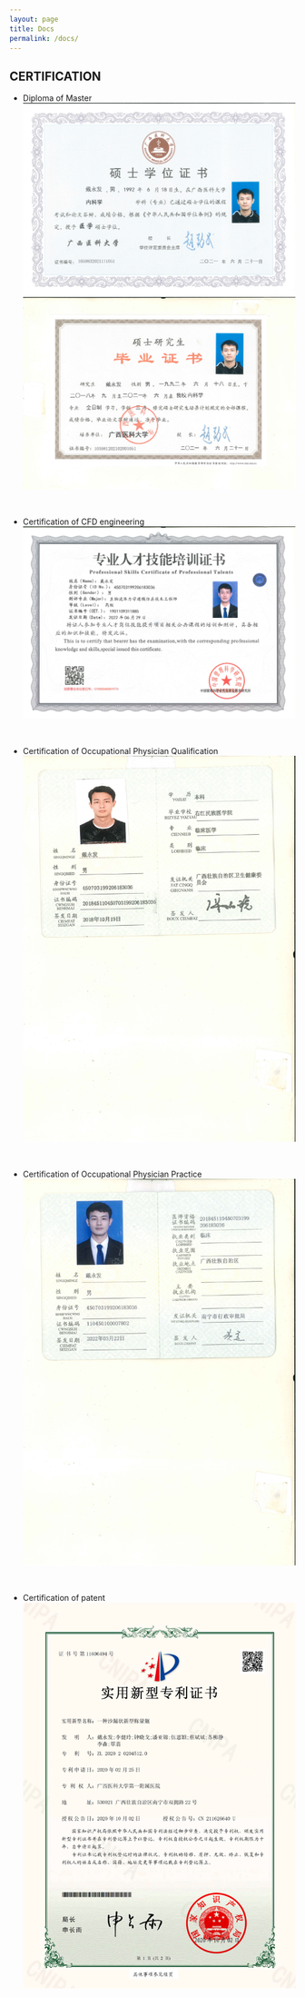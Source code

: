 ```yaml
---
layout: page
title: Docs
permalink: /docs/
---
```

## CERTIFICATION
- Diploma of Master
![My helpful screenshot](/assets/css/硕士学位证.jpg)
![My helpful screenshot](/assets/css/硕士毕业证.jpg)

&nbsp;
- Certification of CFD engineering
![My helpful screenshot](/assets/css/血流动力学.jpg)

&nbsp;
- Certification of Occupational Physician Qualification
![My helpful screenshot](/assets/css/医师资格证.jpg)

&nbsp;
- Certification of Occupational Physician Practice
![My helpful screenshot](/assets/css/医师职业证.jpg)

&nbsp;
- Certification of patent
![My helpful screenshot](/assets/css/专利.png)
